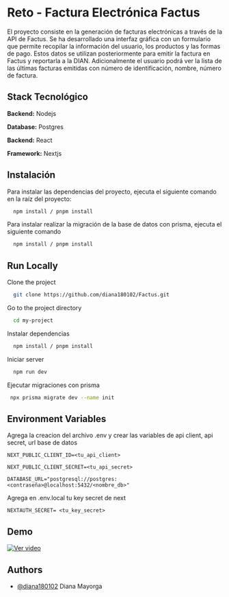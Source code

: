 
# Reto - Factura Electrónica Factus

El proyecto consiste en la generación de facturas electrónicas a través de la API de Factus. Se ha desarrollado una interfaz gráfica con un formulario que permite recopilar la información del usuario, los productos y las formas de pago. Estos datos se utilizan posteriormente para emitir la factura en Factus y reportarla a la DIAN. Adicionalmente el usuario podrá ver la lista de las últimas facturas emitidas con número de identificación, nombre, número de factura.






## Stack Tecnológico

**Backend:** Nodejs

**Database:** Postgres

**Backend:** React

**Framework:** Nextjs




## Instalación

Para instalar las dependencias del proyecto, ejecuta el siguiente comando en la raíz del proyecto:

```bash
  npm install / pnpm install
```

Para instalar realizar la migración de la base de datos con prisma, ejecuta el siguiente comando

```bash
  npm install / pnpm install
```    
## Run Locally

Clone the project

```bash
  git clone https://github.com/diana180102/Factus.git
```

Go to the project directory

```bash
  cd my-project
```

Instalar dependencias

```bash
  npm install / pnpm install
```

Iniciar server

```bash
  npm run dev
```

Ejecutar migraciones con prisma

```bash
 npx prisma migrate dev --name init  
```


## Environment Variables

Agrega la creacion del archivo .env y crear las variables de api client, api secret, url base de datos 

`NEXT_PUBLIC_CLIENT_ID=<tu_api_client>`

`NEXT_PUBLIC_CLIENT_SECRET=<tu_api_secret>`

`DATABASE_URL="postgresql://postgres:<contraseña>@localhost:5432/<nombre_db>"`



Agrega en .env.local tu key secret de next

`NEXTAUTH_SECRET= <tu_key_secret>`



## Demo

[![Ver video](https://w7.pngwing.com/pngs/408/627/png-transparent-play-button-gray-video-player-button-thumbnail.png)](https://youtu.be/hGUdrONerUw)



## Authors

- [@diana180102](https://gitlab.com/diana180102)   Diana Mayorga

